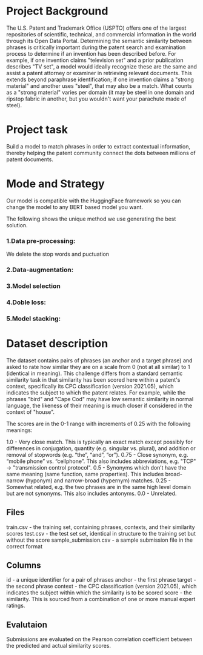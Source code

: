 # Project Background

The U.S. Patent and Trademark Office (USPTO) offers one of the largest repositories of scientific, technical, and commercial information in the world through its Open Data Portal. Determining the semantic similarity between phrases is critically important during the patent search and examination process to determine if an invention has been described before. For example, if one invention claims "television set" and a prior publication describes "TV set", a model would ideally recognize these are the same and assist a patent attorney or examiner in retrieving relevant documents. This extends beyond paraphrase identification; if one invention claims a "strong material" and another uses "steel", that may also be a match. What counts as a "strong material" varies per domain (it may be steel in one domain and ripstop fabric in another, but you wouldn't want your parachute made of steel).

# Project task
Build a model to match phrases in order to extract contextual information, thereby helping the patent community connect the dots between millions of patent documents.

# Mode and Strategy
Our model is compatible with the HuggingFace framework so you can change the model to any BERT based model you want.

The following shows the unique method we use generating the best solution.

### 1.Data pre-processing:
We delete the stop words and puctuation 
### 2.Data-augmentation:



### 3.Model selection



### 4.Doble loss:


### 5.Model stacking:



















# Dataset description

The dataset contains pairs of phrases (an anchor and a target phrase) and asked to rate how similar they are on a scale from 0 (not at all similar) to 1 (identical in meaning). This challenge differs from a standard semantic similarity task in that similarity has been scored here within a patent's context, specifically its CPC classification (version 2021.05), which indicates the subject to which the patent relates. For example, while the phrases "bird" and "Cape Cod" may have low semantic similarity in normal language, the likeness of their meaning is much closer if considered in the context of "house".

The scores are in the 0-1 range with increments of 0.25 with the following meanings:

1.0 - Very close match. This is typically an exact match except possibly for differences in conjugation, quantity (e.g. singular vs. plural), and addition or removal of stopwords (e.g. “the”, “and”, “or”).
0.75 - Close synonym, e.g. “mobile phone” vs. “cellphone”. This also includes abbreviations, e.g. "TCP" -> "transmission control protocol".
0.5 - Synonyms which don’t have the same meaning (same function, same properties). This includes broad-narrow (hyponym) and narrow-broad (hypernym) matches.
0.25 - Somewhat related, e.g. the two phrases are in the same high level domain but are not synonyms. This also includes antonyms.
0.0 - Unrelated.

## Files
train.csv - the training set, containing phrases, contexts, and their similarity scores
test.csv - the test set set, identical in structure to the training set but without the score
sample_submission.csv - a sample submission file in the correct format

## Columns
id - a unique identifier for a pair of phrases
anchor - the first phrase
target - the second phrase
context - the CPC classification (version 2021.05), which indicates the subject within which the similarity is to be scored
score - the similarity. This is sourced from a combination of one or more manual expert ratings.

## Evalutaion 
Submissions are evaluated on the Pearson correlation coefficient between the predicted and actual similarity scores.

